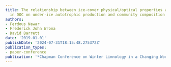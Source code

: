 ```yaml
---
title: The relationship between ice-cover physical/optical properties and changes
  in DOC on under-ice autotrophic production and community composition
authors:
- Ferdous Nawar
- Frederick John Wrona
- David Barrett
date: '2019-01-01'
publishDate: '2024-07-31T18:15:48.275372Z'
publication_types:
- paper-conference
publication: '*Chapman Conference on Winter Limnology in a Changing World*'
---
```

